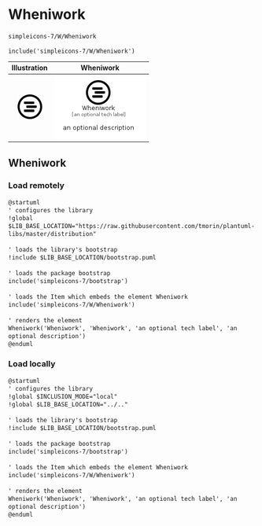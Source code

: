# Wheniwork


```text
simpleicons-7/W/Wheniwork
```

```text
include('simpleicons-7/W/Wheniwork')
```



| Illustration | Wheniwork |
| :---: | :---: |
| ![illustration for Illustration](../../simpleicons-7/W/Wheniwork.png) | ![illustration for Wheniwork](../../simpleicons-7/W/Wheniwork.Local.png) |




## Wheniwork

### Load remotely
```plantuml
@startuml
' configures the library
!global $LIB_BASE_LOCATION="https://raw.githubusercontent.com/tmorin/plantuml-libs/master/distribution"

' loads the library's bootstrap
!include $LIB_BASE_LOCATION/bootstrap.puml

' loads the package bootstrap
include('simpleicons-7/bootstrap')

' loads the Item which embeds the element Wheniwork
include('simpleicons-7/W/Wheniwork')

' renders the element
Wheniwork('Wheniwork', 'Wheniwork', 'an optional tech label', 'an optional description')
@enduml
```

### Load locally
```plantuml
@startuml
' configures the library
!global $INCLUSION_MODE="local"
!global $LIB_BASE_LOCATION="../.."

' loads the library's bootstrap
!include $LIB_BASE_LOCATION/bootstrap.puml

' loads the package bootstrap
include('simpleicons-7/bootstrap')

' loads the Item which embeds the element Wheniwork
include('simpleicons-7/W/Wheniwork')

' renders the element
Wheniwork('Wheniwork', 'Wheniwork', 'an optional tech label', 'an optional description')
@enduml
```

